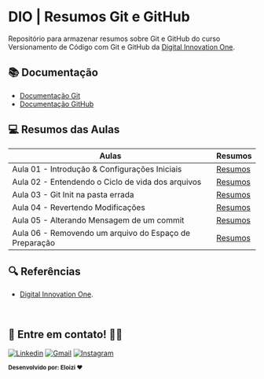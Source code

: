 
# DIO | Resumos Git e GitHub

Repositório para armazenar resumos sobre Git e GitHub do curso Versionamento de Código com Git e GitHub da [Digital Innovation One](https://www.dio.me/).

## 📚 Documentação
- [Documentação Git](https://git-scm.com/doc)
- [Documentação GitHub](https://docs.github.com/)

## 💻 Resumos das Aulas

| Aulas | Resumos |
| ------ | -------|
|Aula 01 - Introdução & Configurações Iniciais| [Resumos](/resumos/aula-01.md)|
|Aula 02 - Entendendo o Ciclo de vida dos arquivos| [Resumos](/resumos/aula-02.md)|
|Aula 03 - Git Init na pasta errada| [Resumos](/resumos/aula-03.md) |
|Aula 04 - Revertendo Modificações| [Resumos](/resumos/aula-04.md) |
|Aula 05 - Alterando Mensagem de um commit| [Resumos](/resumos/aula-05.md) |
|Aula 06 - Removendo um arquivo do Espaço de Preparação| [Resumos](/resumos/aula-06.md) |



## 🔍 Referências
- [Digital Innovation One]().

<br>

 ## 👋 Entre em contato! 💬✨

[![Linkedin](https://img.shields.io/badge/Acesse%20o%20meu-Linkedin-blue?style=for-the-badge&logo=Linkedin&logoColor=white)](https://www.linkedin.com/in/eloizi-nogueira-da-silva/) [![Gmail](https://img.shields.io/badge/Entre%20em%20Contato-red?style=for-the-badge&logo=Gmail&logoColor=white&link=mailto:nogueira.eloizi@gmail.com)](mailto:nogueira.eloizi@gmail.com) [![Instagram](https://img.shields.io/badge/Instagram-e4405f?style=for-the-badge&logo=Instagram&logoColor=white&link=https://www.instagram.com/eloizisilva16/)](https://www.instagram.com/eloizisilva16/)

<sub><b>Desenvolvido por: Eloizi ❤️</b></sub></a>

